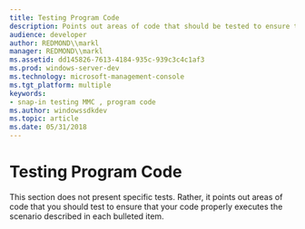 ```yaml
---
title: Testing Program Code
description: Points out areas of code that should be tested to ensure that the code executes each scenario.
audience: developer
author: REDMOND\\markl
manager: REDMOND\\markl
ms.assetid: dd145826-7613-4184-935c-939c3c4c1af3
ms.prod: windows-server-dev
ms.technology: microsoft-management-console
ms.tgt_platform: multiple
keywords:
- snap-in testing MMC , program code
ms.author: windowssdkdev
ms.topic: article
ms.date: 05/31/2018
---
```


# Testing Program Code

This section does not present specific tests. Rather, it points out areas of code that you should test to ensure that your code properly executes the scenario described in each bulleted item.

 

 





